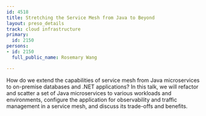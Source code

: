 ```yaml
---
id: 4518
title: Stretching the Service Mesh from Java to Beyond
layout: preso_details
track: cloud infrastructure
primary:
  id: 2150
persons:
- id: 2150
  full_public_name: Rosemary Wang

---
```

How do we extend the capabilities of service mesh from Java microservices to on-premise databases and .NET applications? In this talk, we will refactor and scatter a set of Java microservices to various workloads and environments, configure the application for observability and traffic management in a service mesh, and discuss its trade-offs and benefits.